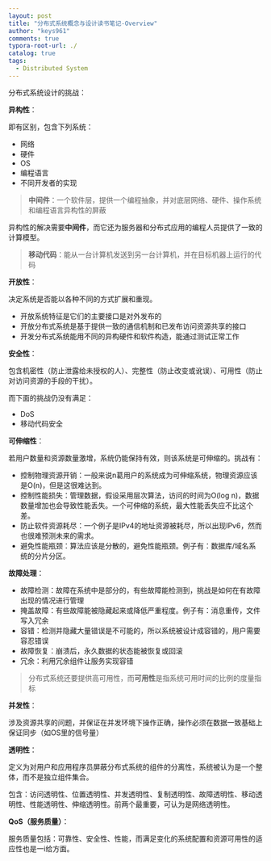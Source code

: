 ```yaml
---
layout: post
title: "分布式系统概念与设计读书笔记-Overview"
author: "keys961"
comments: true
typora-root-url: ./
catalog: true
tags:
  - Distributed System
---
```


分布式系统设计的挑战：

**异构性**：

即有区别，包含下列系统：

- 网络
- 硬件
- OS
- 编程语言
- 不同开发者的实现

> **中间件**：一个软件层，提供一个编程抽象，并对底层网络、硬件、操作系统和编程语言异构性的屏蔽

异构性的解决需要**中间件**，而它还为服务器和分布式应用的编程人员提供了一致的计算模型。

> **移动代码**：能从一台计算机发送到另一台计算机，并在目标机器上运行的代码

**开放性**：

决定系统是否能以各种不同的方式扩展和重现。

- 开放系统特征是它们的主要接口是对外发布的
- 开放分布式系统是基于提供一致的通信机制和已发布访问资源共享的接口
- 开发分布式系统能用不同的异构硬件和软件构造，能通过测试正常工作

**安全性**：

包含机密性（防止泄露给未授权的人）、完整性（防止改变或讹误）、可用性（防止对访问资源的手段的干扰）。

而下面的挑战仍没有满足：

- DoS
- 移动代码安全

**可伸缩性**：

若用户数量和资源数量激增，系统仍能保持有效，则该系统是可伸缩的。挑战有：

- 控制物理资源开销：一般来说n葛用户的系统成为可伸缩系统，物理资源应该是O(n)，但是这很难达到。
- 控制性能损失：管理数据，假设采用层次算法，访问的时间为O(log n)，数据数量增加也会导致性能丢失。一个可伸缩的系统，最大性能丢失应不比这个差。
- 防止软件资源耗尽：一个例子是IPv4的地址资源被耗尽，所以出现IPv6，然而也很难预测未来的需求。
- 避免性能瓶颈：算法应该是分散的，避免性能瓶颈。例子有：数据库/域名系统的分片分区。

**故障处理**：

- 故障检测：故障在系统中是部分的，有些故障能检测到，挑战是如何在有故障出现的情况进行管理
- 掩盖故障：有些故障能被隐藏起来或降低严重程度。例子有：消息重传，文件写入冗余
- 容错：检测并隐藏大量错误是不可能的，所以系统被设计成容错的，用户需要容忍错误
- 故障恢复：崩溃后，永久数据的状态能被恢复或回滚
- 冗余：利用冗余组件让服务实现容错

> 分布式系统还要提供高可用性，而**可用性**是指系统可用时间的比例的度量指标

**并发性**：

涉及资源共享的问题，并保证在并发环境下操作正确，操作必须在数据一致基础上保证同步（如OS里的信号量）

**透明性**：

定义为对用户和应用程序员屏蔽分布式系统的组件的分离性，系统被认为是一个整体，而不是独立组件集合。

包含：访问透明性、位置透明性、并发透明性、复制透明性、故障透明性、移动透明性、性能透明性、伸缩透明性。前两个最重要，可认为是网络透明性。

**QoS（服务质量）**：

服务质量包括：可靠性、安全性、性能，而满足变化的系统配置和资源可用性的适应性也是一i给方面。

